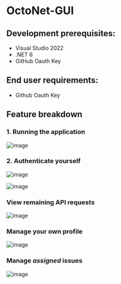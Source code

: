 # OctoNet-GUI

## Development prerequisites:

- Visual Studio 2022
- .NET 6
- GitHub Oauth Key

## End user requirements:

- Github Oauth Key

## Feature breakdown

### 1. Running the application

![image](https://user-images.githubusercontent.com/78596837/183057216-7a2d2be4-aada-4077-9e93-cc2ebbfe1e6c.png)

### 2. Authenticate yourself

![image](https://user-images.githubusercontent.com/78596837/183057330-21e09ed2-c91a-4b13-b65d-52346fba07e0.png)

![image](https://user-images.githubusercontent.com/78596837/183057451-7122934d-6e27-41d6-9002-f5ddadbcb464.png)

### View remaining API requests

![image](https://user-images.githubusercontent.com/78596837/183057637-34a16dd4-2251-425d-b17d-f0753894e012.png)

### Manage your own profile

![image](https://user-images.githubusercontent.com/78596837/183057703-eb235735-a0c8-4bc0-8d12-e9ff5bea34b1.png)

### Manage *assigned* issues

![image](https://user-images.githubusercontent.com/78596837/183057924-4192d778-7d99-4da4-b9a3-4d632b10efee.png)
